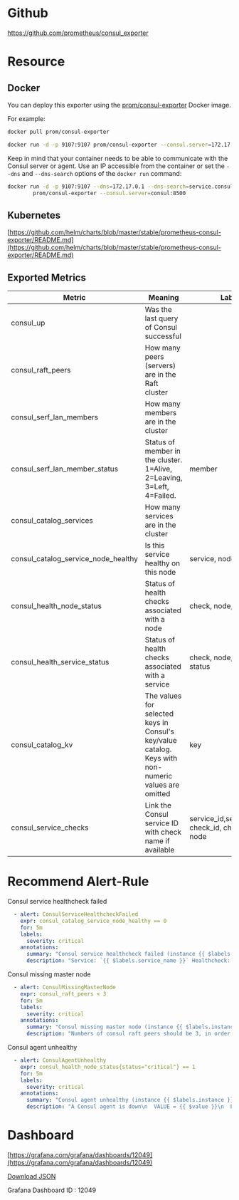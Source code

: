 # Github
https://github.com/prometheus/consul_exporter

# Resource

## Docker

You can deploy this exporter using the [prom/consul-exporter](https://registry.hub.docker.com/r/prom/consul-exporter) Docker image.

For example:

```bash
docker pull prom/consul-exporter

docker run -d -p 9107:9107 prom/consul-exporter --consul.server=172.17.0.1:8500
```

Keep in mind that your container needs to be able to communicate with the Consul server or agent. Use an IP accessible from the container or set the `--dns` and `--dns-search` options of the `docker run` command:

```bash
docker run -d -p 9107:9107 --dns=172.17.0.1 --dns-search=service.consul \
        prom/consul-exporter --consul.server=consul:8500
```

[circleci]: https://circleci.com/gh/prometheus/consul_exporter
[hub]: https://hub.docker.com/r/prom/consul-exporter/
[quay]: https://quay.io/repository/prometheus/consul-exporter


## Kubernetes

[https://github.com/helm/charts/blob/master/stable/prometheus-consul-exporter/README.md](https://github.com/helm/charts/blob/master/stable/prometheus-consul-exporter/README.md)

## Exported Metrics

| Metric                              | Meaning                                                                                              | Labels                                        |
| ----------------------------------- | ---------------------------------------------------------------------------------------------------- | --------------------------------------------- |
| consul_up                           | Was the last query of Consul successful                                                              |                                               |
| consul_raft_peers                   | How many peers (servers) are in the Raft cluster                                                     |                                               |
| consul_serf_lan_members             | How many members are in the cluster                                                                  |                                               |
| consul_serf_lan_member_status       | Status of member in the cluster. 1=Alive, 2=Leaving, 3=Left, 4=Failed.                               | member                                        |
| consul_catalog_services             | How many services are in the cluster                                                                 |                                               |
| consul_catalog_service_node_healthy | Is this service healthy on this node                                                                 | service, node                                 |
| consul_health_node_status           | Status of health checks associated with a node                                                       | check, node, status                           |
| consul_health_service_status        | Status of health checks associated with a service                                                    | check, node, service, status                  |
| consul_catalog_kv                   | The values for selected keys in Consul's key/value catalog. Keys with non-numeric values are omitted | key                                           |
| consul_service_checks               | Link the Consul service ID with check name if available                                              | service_id,service_name, check_id, check_name, node |

# Recommend Alert-Rule

Consul service healthcheck failed

```yaml
  - alert: ConsulServiceHealthcheckFailed
    expr: consul_catalog_service_node_healthy == 0
    for: 5m
    labels:
      severity: critical
    annotations:
      summary: "Consul service healthcheck failed (instance {{ $labels.instance }})"
      description: "Service: `{{ $labels.service_name }}` Healthcheck: `{{ $labels.service_id }}`\n  VALUE = {{ $value }}\n  LABELS: {{ $labels }}"
```

Consul missing master node

```yaml
  - alert: ConsulMissingMasterNode
    expr: consul_raft_peers < 3
    for: 5m
    labels:
      severity: critical
    annotations:
      summary: "Consul missing master node (instance {{ $labels.instance }})"
      description: "Numbers of consul raft peers should be 3, in order to preserve quorum.\n  VALUE = {{ $value }}\n  LABELS: {{ $labels }}"
```

Consul agent unhealthy

```yaml
  - alert: ConsulAgentUnhealthy
    expr: consul_health_node_status{status="critical"} == 1
    for: 5m
    labels:
      severity: critical
    annotations:
      summary: "Consul agent unhealthy (instance {{ $labels.instance }})"
      description: "A Consul agent is down\n  VALUE = {{ $value }}\n  LABELS: {{ $labels }}"
```


# Dashboard

[https://grafana.com/grafana/dashboards/12049](https://grafana.com/grafana/dashboards/12049)

[Download JSON](https://grafana.com/api/dashboards/12049/revisions/2/download)

Grafana Dashboard ID : 12049